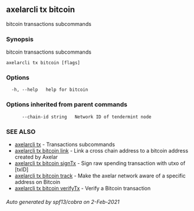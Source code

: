 ## axelarcli tx bitcoin

bitcoin transactions subcommands

### Synopsis

bitcoin transactions subcommands

```
axelarcli tx bitcoin [flags]
```

### Options

```
  -h, --help   help for bitcoin
```

### Options inherited from parent commands

```
      --chain-id string   Network ID of tendermint node
```

### SEE ALSO

- [axelarcli tx](axelarcli_tx.md)	 - Transactions subcommands
- [axelarcli tx bitcoin link](axelarcli_tx_bitcoin_link.md)	 - Link a cross chain address to a bitcoin address created by Axelar
- [axelarcli tx bitcoin signTx](axelarcli_tx_bitcoin_signTx.md)	 - Sign raw spending transaction with utxo of \[txID\]
- [axelarcli tx bitcoin track](axelarcli_tx_bitcoin_track.md)	 - Make the axelar network aware of a specific address on Bitcoin
- [axelarcli tx bitcoin verifyTx](axelarcli_tx_bitcoin_verifyTx.md)	 - Verify a Bitcoin transaction

###### Auto generated by spf13/cobra on 2-Feb-2021
